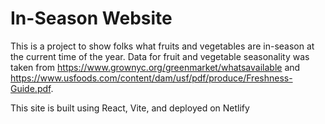 # In-Season Website

This is a project to show folks what fruits and vegetables are in-season at the current time of the year. Data for fruit and vegetable seasonality was taken from https://www.grownyc.org/greenmarket/whatsavailable and https://www.usfoods.com/content/dam/usf/pdf/produce/Freshness-Guide.pdf.

This site is built using React, Vite, and deployed on Netlify
